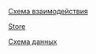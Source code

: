 [Схема взаимодействия](https://mermaid.live/edit#pako:eNqNVm1rG0cQ_ivLQUCikquXKD4fNBCS0po6Tl_ilgZ92eq2shrdnbJ3l8Q1Btmu05a4mH7rlxYKpRT6RX5RLb9IgvyC3b_QX9KZ2TtFkk9QfRC7q9mZZ56ZeVbbViNwheVYoXgWC78hHrR4U3Kv7jP48DgK_Nj7Ssi6b046XEatRqvD_YhthEIyHjL1ixqqf1Qfvvu6m2G3iq5C9qngDdzdtPgsCqRAkydxGHHfNQfhTcMPeRhLjpbJKveB5J3NT9byN20ftvzVR2hKizSBW7dYET9M_ap6-nvVU1f6EJD39BFTp2qgznQXNq_UAA7I0tzbWC3evWuCOkydw70xGI70LsPLTI3VCDztg0fkYaD67EUgn37c5n6BNbh0v4BdgfkiwuP3n8Wtjif8qMDES9EAlmXImAlkYhQhGpEAwU7A9bk6IVw_QuC-3mPqDBZDNdSvIZLeg82xugLMr1I3hJcyn4OrdwHrAL4vEfYA9yPwBpWDGg7UNexO1YjpHxKfIwgzUicst7TFvXY-9U-uEeXG6gKIX957uFbU38HuAph5PQMsSe2x8DptHglTf4J5qrt6H5AYH9MowAXAhQBdMNoHoEC03jOO52v7F3piZUQGDB1D4t3ZjHoztYVGnmRC9gPM5AYCig93AegwaR6qxYA4hfpj5aEYfVj11UVWxtgQvqBuCOloibtubsIqHaWs3rBlEOPYlAMY_RkAvY2AdyANhyW_Yz_rXeAHqk6lnksfAesjMBzAUQ8sDyF3GtVFbFaozljpM7zdI4qukQGKcbKQUXMHmcmq3hyuHAHr4k8F9vnavfV_u3_mM5nkIFOGwlBEOS6b69wTBfact2MxubEeRIIFz0GokmtuS0Zb7D0WyVgszrXqmKG6UNdF5AcWw0X5jWl2-mhPUzVA9qkx3mU0EFiFI9KW9IckX7DNyizuuDQTvCket7yW38yFuF51UT9ewLmMaPUAdCJqBf7_TDYHwS8BJcKgDrikVhlTd7z5W_1Ok0_NkHTQnj58c5XPYukP8DKcaOcINQgu6QPqieFEAt9h-ieIuZvWlDRhEY_ozyiQIWkxpCzSyGJ6cMG8b9p6jInPqaY-gLFV5yykuZr2R1hO09cMHUK7pno2fSn3TVhESYQsqbBX-HhMng5MGQfwADxBs-czdXkE5RgTYhzoo1RN9owGkxZdzOooDql52LJ0uFIqsUcfzYSaPFnoLBGpJFLydBann4f5NyjRlCx9h8dul5r_IKseZjI9Lp_ebwvu5_JvJ2VaD8yzeYRpScHdYuC3tzJVbWxkTJ1DGukYRQEPI-yT36Z5pNKNzLNMXTHTQaYzTQ9ZBaspW67l4HwULE9Ij-PW2kYAdSvaFJ6oWw4sXUikbtX9HbgD_y6eBIGXXpNB3Ny0nK95O4SdGd7kX9TkVArfFfJ-EPuR5ZRL5ZpNbixn23ppOdXa0rJds8t3lsu1UqVcLResLcsp1ir2km2XqlV7ZblUqi7bOwXrWwpcXrqzUrZXarftSq12u2RXKjv_AZXCs5s)

[Store](https://mermaid.live/edit#pako:eNqlVs1u00AQfhVrJU5NK9tp49QqlRCUE4eqgJBQpGjxbp0Fe23W6_4qUoEDPAInnqFUVIqKKK_gvBGzdmyvnaRthKUo2c_jmW9mvhnnHHkRochFXoCT5BnDvsDhgBtwESaoJ1nEjRcHBZLbGAdRQI3zAlHXzs5ZmkjMye5uDTJi1Ic0oWLISA0I5aI-4lSOIlGcxwOuBzuOxIf9APMHBHyQ-zwxmniCxXlqiRSM-wtDe1iQNxB-pdBxrDLVgksWUuVFYxcakp5IDSAtIBbReyi9sZhyRVZ9PXpkZD-yn9nt9GL6JfuV3WZX2WX2J5tk13ounEpVyb2PKYtDyuX_5UQrNxUXxeP79FP2Fxj8VvGnn7Nr-DXRWeydUC-VkVgtOnSfUzJU_Fs0Zu5a3QMqj9VlQFkm8AESUB5F5ya7NKbfoD4KvAWWUK3CVmepuvWKhhBXrqhzjkN6Z9NKcSZ3qDNlzwPs6xYQ1K8eaYm0JPpE-PdyXWPE1dyuydmzwxaOhT9UqcyB8jRuggF-R4MGIpQ2BG06ZMkQC4FPG-AxIz6VDegIB4xgVS9Xz7a2KHLeLxSh-pSs1qD56axLcG_jlshtjtM-hhV6fzOW67qsfwuC6qS0Of0twav5m16Avq9A8F_zLXCTTeYV_hr28WqFO0yDoEWJhpgFem1HEW9QPsISi2EqgsXKfclWHS9MiKCJPhmC-s0eeRGX2JNN9ZRx8xfX-vpu_VJxG9O36L6a1uJuBSqL8t2w4FZ71S4wKffgUve1QcmvMKoWqDLS95Tu6Q4jPdvGmlOm2ipZYqEPXmHSGMWWST4Hc2bFdChTpcKZIMo3rYKVLgYcdZAvGEGuFCntoJAKkBscUa6YAZIjGtIBgj2BCIY-oAEfwzMx5m-jKCwfE1Hqj5B7iIMETmkMy4XO_uNUqKCcUPE0SrlErrW16eRekHuOTpC7bpndja7Ttc2uvdXv2lZ_s4NOAe9t2HbPsnrWds90tvqOM-6gszyytWFu900bPJmOaW3bjjX-B9fs6SI)

[Схема данных](https://mermaid.live/edit#pako:eNqNVv9q2zAQfhUjKGw0KXbcpIlhhbF2MOhY6DrGRiBoluJos2VPlvtjXaDb_tgeYX_tGbqyQuhY9wrOG02yE0dy7KyGkOjT3X2nu-_knAM3RBg4wPVhHO8R6DEYDKghHkQYdjkJqXFwmCOZjXEY-tg4zxH5EGQsF0mM2ZCgJcCk9XIJEz4OWb6eDKga9yRk7_o-pHrsO0XK0sWxy0iUJRxzRqhXyeJChl4KpjqWKJL5KzycBFg6KIkEBsenXAFQCYhY-FbUzqjOrshLfm1sGOmP9Gd6O7uYfUl_pbfpVXqZ_kmn6bWaNsVc1mf_fUKiAFN-5_Rx4VHQSsrvs0_pX0H2W1LNPqfX4tdUJdw_xW7Cw1oe0SiK0VAmVSLMHcs9FqQP5GOIs07FR9CJM0vim_TSmH0Th5bgrchHlCC3VfORLTjCgeDl9eqjMMBri77QUbxGSAl57ENPtYg59AqXkp4WOT1knprWJkGOEmGTz82GJRwybyizXgH5WaSDPnyDfQ1hsrcM6wFJPISMwTMNPCHIw1yDjqFPEJSlcaoP9goG_kEIEWbauSLIYiz37o2Ij_uQj-87RRH2jp6VYi3j9XPFyD7GtQ1cnb5l3f7b2BrlrdD3objj9EPVqnnRnxIkqpdgfZBLMpfzNbsQqr4SMv-aDfRNOl3V9YtYL7DGPkp8v8SOA0h8tWLjkGrZHUMO2TBhfnVbn5M18wMRYjhWpc-wpxfZDSmHLi8Hf0rok2dGs_lxVxWOI_whio0RC-cvFWWz2dzVp9oxkkhUg8eGECaUkXOf7IUjrYs3hKMNbdW-HPJ8twClxeL2r9gq37AVJvM7kdWGXxqo-S3QzCQrVAWuVkKNv8ZI5dAKKU2Ve6nGQh3I3EQb0ZJJNjQrZvkoSVOp47nOFm9YCUu5DShoAI8RBBzOEtwAAWZCxWIJMiEOAB_jAA-AuIkAgqI7YEAnwieC9HUYBgs3FibeGDgj6MdilURI3jj5P5YCZZgKbT0KE8qB027tdLIowDkHp8CxbGvL7Jkta6fb6bQ6PdNugDMBm-0ty-zaHdu2t9vblmVNGuBDRmxu9Vp2u2d2e922Ze_0tif_AMj14q4)

